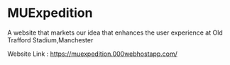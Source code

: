 # MUExpedition
A website that markets our idea that enhances the user experience at Old Trafford Stadium,Manchester
 
 
 Website Link : https://muexpedition.000webhostapp.com/

